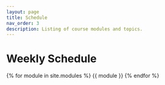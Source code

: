 ```yaml
---
layout: page
title: Schedule
nav_order: 3
description: Listing of course modules and topics.
---
```


# **Weekly Schedule**

{% for module in site.modules %}
{{ module }}
{% endfor %}
